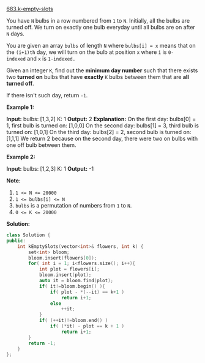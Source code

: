 [683.k-empty-slots](https://leetcode.com/problems/k-empty-slots/)  

You have `N` bulbs in a row numbered from `1` to `N`. Initially, all the bulbs are turned off. We turn on exactly one bulb everyday until all bulbs are on after `N` days.

You are given an array `bulbs` of length `N` where `bulbs[i] = x` means that on the `(i+1)th` day, we will turn on the bulb at position `x` where `i` is `0-indexed` and `x` is `1-indexed.`

Given an integer `K`, find out the **minimum day number** such that there exists two **turned on** bulbs that have **exactly** `K` bulbs between them that are **all turned off**.

If there isn't such day, return `-1`.

**Example 1:**

**Input:** 
bulbs: \[1,3,2\]
K: 1
**Output:** 2
**Explanation:**
On the first day: bulbs\[0\] = 1, first bulb is turned on: \[1,0,0\]
On the second day: bulbs\[1\] = 3, third bulb is turned on: \[1,0,1\]
On the third day: bulbs\[2\] = 2, second bulb is turned on: \[1,1,1\]
We return 2 because on the second day, there were two on bulbs with one off bulb between them.

**Example 2:**

**Input:** 
bulbs: \[1,2,3\]
K: 1
**Output:** -1

**Note:**

1.  `1 <= N <= 20000`
2.  `1 <= bulbs[i] <= N`
3.  `bulbs` is a permutation of numbers from `1` to `N`.
4.  `0 <= K <= 20000`  



**Solution:**  

```cpp
class Solution {
public:
    int kEmptySlots(vector<int>& flowers, int k) {
        set<int> bloom;
        bloom.insert(flowers[0]);
        for( int i = 1; i<flowers.size(); i++){
            int plot = flowers[i];
            bloom.insert(plot);
            auto it = bloom.find(plot);
            if( it!=bloom.begin() ){
                if( plot - *(--it) == k+1 )
                    return i+1;
                else
                    ++it;
            }
            if( (++it)!=bloom.end() )
                if( (*it) - plot == k + 1 )
                    return i+1;
        }
        return -1;
    }
};
```
      